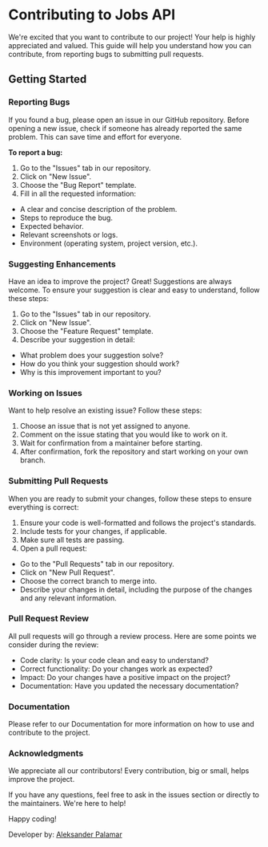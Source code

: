 # Contributing to Jobs API
We're excited that you want to contribute to our project! Your help is highly appreciated and valued. This guide will help you understand how you can contribute, from reporting bugs to submitting pull requests.

## Getting Started
### Reporting Bugs
If you found a bug, please open an issue in our GitHub repository. Before opening a new issue, check if someone has already reported the same problem. This can save time and effort for everyone.

**To report a bug:**
1. Go to the "Issues" tab in our repository.
2. Click on "New Issue".
3. Choose the "Bug Report" template.
4. Fill in all the requested information:
- A clear and concise description of the problem.
- Steps to reproduce the bug.
- Expected behavior.
- Relevant screenshots or logs.
- Environment (operating system, project version, etc.).

### Suggesting Enhancements
Have an idea to improve the project? Great! Suggestions are always welcome. To ensure your suggestion is clear and easy to understand, follow these steps:

1. Go to the "Issues" tab in our repository.
2. Click on "New Issue".
3. Choose the "Feature Request" template.
4. Describe your suggestion in detail:
- What problem does your suggestion solve?
- How do you think your suggestion should work?
- Why is this improvement important to you?
### Working on Issues
Want to help resolve an existing issue? Follow these steps:

1. Choose an issue that is not yet assigned to anyone.
2. Comment on the issue stating that you would like to work on it.
3. Wait for confirmation from a maintainer before starting.
4. After confirmation, fork the repository and start working on your own branch.

### Submitting Pull Requests
When you are ready to submit your changes, follow these steps to ensure everything is correct:

1. Ensure your code is well-formatted and follows the project's standards.
2. Include tests for your changes, if applicable.
3. Make sure all tests are passing.
4. Open a pull request:
- Go to the "Pull Requests" tab in our repository.
- Click on "New Pull Request".
- Choose the correct branch to merge into.
- Describe your changes in detail, including the purpose of the changes and any relevant information.

### Pull Request Review
All pull requests will go through a review process. Here are some points we consider during the review:

- Code clarity: Is your code clean and easy to understand?
- Correct functionality: Do your changes work as expected?
- Impact: Do your changes have a positive impact on the project?
- Documentation: Have you updated the necessary documentation?

### Documentation
Please refer to our Documentation for more information on how to use and contribute to the project.

### Acknowledgments
We appreciate all our contributors! Every contribution, big or small, helps improve the project.

If you have any questions, feel free to ask in the issues section or directly to the maintainers. We're here to help!

Happy coding!

Developer by: [Aleksander Palamar](https://www.aleksanderpalamar.dev/)